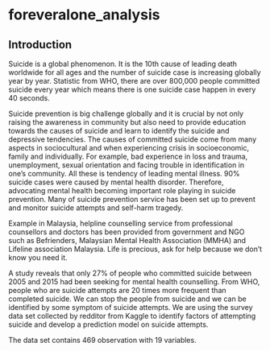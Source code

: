 # foreveralone_analysis
## Introduction
Suicide is a global phenomenon. It is the 10th cause of leading death worldwide for all ages and the number of suicide case is increasing globally year by year. Statistic from WHO, there are over 800,000 people committed suicide every year which means there is one suicide case happen in every 40 seconds.

Suicide prevention is big challenge globally and it is crucial by not only raising the awareness in community but also need to provide education towards the causes of suicide and learn to identify the suicide and depressive tendencies. The causes of committed suicide come from many aspects in sociocultural and when experiencing crisis in socioeconomic, family and individually. For example, bad experience in loss and trauma, unemployment, sexual orientation and facing trouble in identification in one’s community. All these is tendency of leading mental illness. 90% suicide cases were caused by mental health disorder. Therefore, advocating mental health becoming important role playing in suicide prevention. Many of suicide prevention service has been set up to prevent and monitor suicide attempts and self-harm tragedy.

Example in Malaysia, helpline counselling service from professional counsellors and doctors has been provided from government and NGO such as Befrienders, Malaysian Mental Health Association (MMHA) and Lifeline association Malaysia.
Life is precious, ask for help because we don’t know you need it.

A study reveals that only 27% of people who committed suicide between 2005 and 2015 had been seeking for mental health counselling. From WHO, people who are suicide attempts are 20 times more frequent than completed suicide. We can stop the people from suicide and we can be identified by some symptom of suicide attempts. 
We are using the survey data set collected by redditor from Kaggle to identify factors of attempting suicide and develop a prediction model on suicide attempts.

The data set contains 469 observation with 19 variables. 
